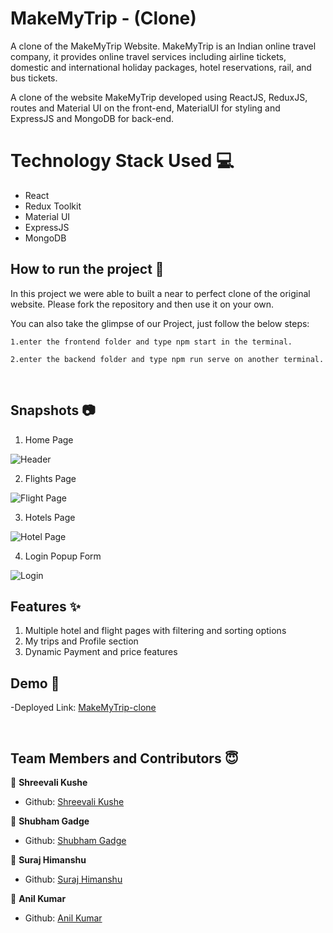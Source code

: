 # MakeMyTrip - (Clone)

<p>A clone of the MakeMyTrip Website. MakeMyTrip is an Indian online travel company, it provides online travel services including airline tickets, domestic and international holiday packages, hotel reservations, rail, and bus tickets.</p>
  
  <p>A clone of the website MakeMyTrip developed using ReactJS, ReduxJS, routes and Material UI on the front-end, MaterialUI for styling and ExpressJS and MongoDB for back-end. </p>
  
  # Technology Stack Used 💻
- React
- Redux Toolkit
- Material UI
- ExpressJS
- MongoDB

## How to run the project 📑

In this project we were able to built a near to perfect clone of the original website. Please fork the repository and then use it on your own.

You can also take the glimpse of our Project, just follow the below steps:

    1.enter the frontend folder and type npm start in the terminal.

    2.enter the backend folder and type npm run serve on another terminal.

<br>

## Snapshots 📷

1. Home Page

![Header]()

2. Flights Page

![Flight Page]()

3. Hotels Page

![Hotel Page]()

4. Login Popup Form

![Login]()

## Features ✨

1. Multiple hotel and flight pages with filtering and sorting options
2. My trips and Profile section
3. Dynamic Payment and price features
   <br/>

## Demo 🎥

-Deployed Link: [MakeMyTrip-clone](https://make-my-trip-clone.vercel.app/)

<br/>

## Team Members and Contributors 😇

👤 **Shreevali Kushe**

- Github: [Shreevali Kushe](https://github.com/shreevalikushe)

👤 **Shubham Gadge**

- Github: [Shubham Gadge](https://github.com/shubham-955)

👤 **Suraj Himanshu**

- Github: [Suraj Himanshu](https://github.com/surajhimanshu)

👤 **Anil Kumar**

- Github: [Anil Kumar](https://github.com/anil843324)
